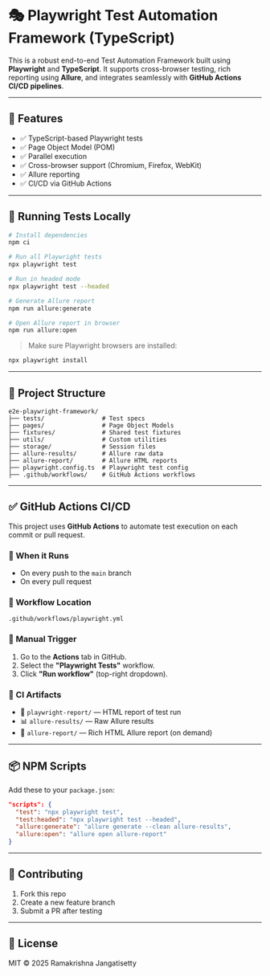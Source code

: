 
# 🎭 Playwright Test Automation Framework (TypeScript)

This is a robust end-to-end Test Automation Framework built using **Playwright** and **TypeScript**. It supports cross-browser testing, rich reporting using **Allure**, and integrates seamlessly with **GitHub Actions CI/CD pipelines**.

---

## 🚀 Features

- ✅ TypeScript-based Playwright tests
- ✅ Page Object Model (POM)
- ✅ Parallel execution
- ✅ Cross-browser support (Chromium, Firefox, WebKit)
- ✅ Allure reporting
- ✅ CI/CD via GitHub Actions

---

## 🧪 Running Tests Locally

```bash
# Install dependencies
npm ci

# Run all Playwright tests
npx playwright test

# Run in headed mode
npx playwright test --headed

# Generate Allure report
npm run allure:generate

# Open Allure report in browser
npm run allure:open
````

> Make sure Playwright browsers are installed:

```bash
npx playwright install
```

---

## 📂 Project Structure

```
e2e-playwright-framework/
├── tests/                # Test specs
├── pages/                # Page Object Models
├── fixtures/             # Shared test fixtures
├── utils/                # Custom utilities
├── storage/              # Session files
├── allure-results/       # Allure raw data
├── allure-report/        # Allure HTML reports
├── playwright.config.ts  # Playwright test config
├── .github/workflows/    # GitHub Actions workflows
```

---

## ✅ GitHub Actions CI/CD

This project uses **GitHub Actions** to automate test execution on each commit or pull request.

### 📍 When it Runs

* On every push to the `main` branch
* On every pull request

### 📁 Workflow Location

```
.github/workflows/playwright.yml
```

### 📜 Manual Trigger

1. Go to the **Actions** tab in GitHub.
2. Select the **"Playwright Tests"** workflow.
3. Click **"Run workflow"** (top-right dropdown).

### 📂 CI Artifacts

* 🧪 `playwright-report/` — HTML report of test run
* 📊 `allure-results/` — Raw Allure results
* 📁 `allure-report/` — Rich HTML Allure report (on demand)

---

## 📦 NPM Scripts

Add these to your `package.json`:

```json
"scripts": {
  "test": "npx playwright test",
  "test:headed": "npx playwright test --headed",
  "allure:generate": "allure generate --clean allure-results",
  "allure:open": "allure open allure-report"
}
```

---

## 🤝 Contributing

1. Fork this repo
2. Create a new feature branch
3. Submit a PR after testing

---

## 📄 License

MIT © 2025 Ramakrishna Jangatisetty
